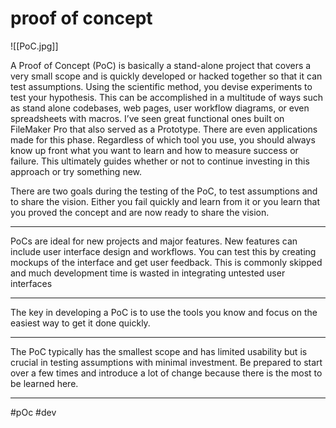 # proof of concept
![[PoC.jpg]]

A Proof of Concept (PoC) is basically a stand-alone project that covers a very small scope and is quickly developed or hacked together so that it can test assumptions. Using the scientific method, you devise experiments to test your hypothesis. This can be accomplished in a multitude of ways such as stand alone codebases, web pages, user workflow diagrams, or even spreadsheets with macros. I’ve seen great functional ones built on FileMaker Pro that also served as a Prototype. There are even applications made for this phase. Regardless of which tool you use, you should always know up front what you want to learn and how to measure success or failure. This ultimately guides whether or not to continue investing in this approach or try something new.

There are two goals during the testing of the PoC, to test assumptions and to share the vision. Either you fail quickly and learn from it or you learn that you proved the concept and are now ready to share the vision.
***
PoCs are ideal for new projects and major features. New features can include user interface design and workflows. You can test this by creating mockups of the interface and get user feedback. This is commonly skipped and much development time is wasted in integrating untested user interfaces
***
The key in developing a PoC is to use the tools you know and focus on the easiest way to get it done quickly.
***
The PoC typically has the smallest scope and has limited usability but is crucial in testing assumptions with minimal investment. Be prepared to start over a few times and introduce a lot of change because there is the most to be learned here.
***


#pOc
#dev 